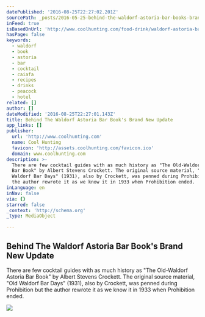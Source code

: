 ```yaml
---
datePublished: '2016-08-25T22:27:02.201Z'
sourcePath: _posts/2016-05-25-behind-the-waldorf-astoria-bar-books-brand-new-update.md
inFeed: true
isBasedOnUrl: 'http://www.coolhunting.com/food-drink/waldorf-astoria-bar-book-update'
hasPage: false
keywords:
  - waldorf
  - book
  - astoria
  - bar
  - cocktail
  - caiafa
  - recipes
  - drinks
  - peacock
  - hotel
related: []
author: []
dateModified: '2016-08-25T22:27:01.143Z'
title: Behind The Waldorf Astoria Bar Book's Brand New Update
app_links: []
publisher:
  url: 'http://www.coolhunting.com'
  name: Cool Hunting
  favicon: 'http://assets.coolhunting.com/favicon.ico'
  domain: www.coolhunting.com
description: >-
  There are few cocktail guides with as much history as "The Old-Waldorf Astoria
  Bar Book" by Albert Stevens Crockett. The original source material, "Old
  Waldorf Bar Days" (1931), also by Crockett, was penned during Prohibition but
  the author rewrote it as we know it in 1933 when Prohibition ended.
inLanguage: en
inNav: false
via: {}
starred: false
_context: 'http://schema.org'
_type: MediaObject

---
```

<article style=""><h1>Behind The Waldorf Astoria Bar Book's Brand New Update</h1><p>There are few cocktail guides with as much history as "The Old-Waldorf Astoria Bar Book" by Albert Stevens Crockett. The original source material, "Old Waldorf Bar Days" (1931), also by Crockett, was penned during Prohibition but the author rewrote it as we know it in 1933 when Prohibition ended.</p><img src="http://assets.coolhunting.com/coolhunting/2016/05/24/large_Waldorf-Bar-Book-02.jpg" /></article>